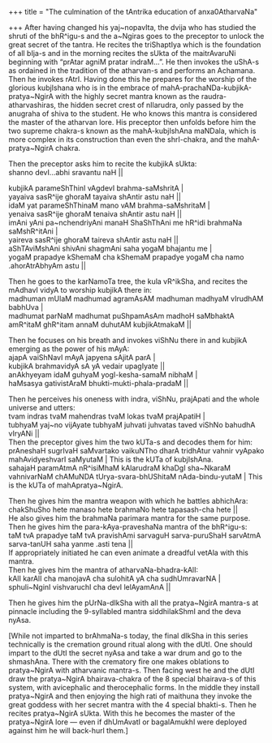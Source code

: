 +++
title = "The culmination of the tAntrika education of anxa0AtharvaNa"

+++
After having changed his yaj\~nopavIta, the dvija who has studied the
shruti of the bhR^igu-s and the a\~Ngiras goes to the preceptor to
unlock the great secret of the tantra. He recites the triShaptIya which
is the foundation of all bIja-s and in the morning recites the sUkta of
the maitrAvaruNi beginning with “prAtar agniM pratar indraM…”. He then
invokes the uShA-s as ordained in the tradition of the atharvan-s and
performs an Achamana. Then he invokes rAtrI. Having done this he
prepares for the worship of the glorious kubjIshana who is in the
embrace of mahA-prachaNDa-kubjikA-pratya\~NgirA with the highly secret
mantra known as the raudra-atharvashiras, the hidden secret crest of
nIlarudra, only passed by the anugraha of shiva to the student. He who
knows this mantra is considered the master of the atharvan lore. His
preceptor then unfolds before him the two supreme chakra-s known as the
mahA-kubjIshAna maNDala, which is more complex in its construction than
even the shrI-chakra, and the mahA-pratya\~NgirA chakra.

Then the preceptor asks him to recite the kubjikA sUkta:  
shanno devI…abhi sravantu naH ||

kubjikA parameShThinI vAgdevI brahma-saMshritA |  
yayaiva sasR^ije ghoraM tayaiva shAntir astu naH ||  
idaM yat parameShThinaM mano vAM brahma-saMshritaM |  
yenaiva sasR^ije ghoraM tenaiva shAntir astu naH ||  
imAni yAni pa\~nchendriyAni manaH ShaShThAni me hR^idi brahmaNa
saMshR^itAni |  
yaireva sasR^ije ghoraM taireva shAntir astu naH ||  
aShTAviMshAni shivAni shagmAni saha yogaM bhajantu me |  
yogaM prapadye kShemaM cha kShemaM prapadye yogaM cha namo
.ahorAtrAbhyAm astu ||

Then he goes to the karNamoTa tree, the kula vR^ikSha, and recites the
mAdhavI vidyA to worship kubjikA there in:  
madhuman mUlaM madhumad agramAsAM madhuman madhyaM vIrudhAM babhUva |  
madhumat parNaM madhumat puShpamAsAm madhoH saMbhaktA amR^itaM ghR^itam
annaM duhutAM kubjikAtmakaM ||

Then he focuses on his breath and invokes viShNu there in and kubjikA
emerging as the power of his mAyA:  
ajapA vaiShNavI mAyA japyena sAjitA parA |  
kubjikA brahmavidyA sA yA vedair upagIyate ||  
anAkhyeyam idaM guhyaM yogI-kesha-samaM nibhaM |  
haMsasya gativistAraM bhukti-mukti-phala-pradaM ||

Then he perceives his oneness with indra, viShNu, prajApati and the
whole universe and utters:  
tvam indras tvaM mahendras tvaM lokas tvaM prajApatiH |  
tubhyaM yaj\~no vijAyate tubhyaM juhvati juhvatas taved viShNo bahudhA
vIryANi ||  
Then the preceptor gives him the two kUTa-s and decodes them for him:  
prAneshaH sugrIvaH saMvartako vaikuNTho dharA tridhAtur vahnir vyApako
mahAvidyeshvarI saMyutaM | This is the kUTa of kubjIshAna.  
sahajaH paramAtmA nR^isiMhaM kAlarudraM khaDgI sha\~NkaraM vahnivarNaM
chAMuNDA tUrya-svara-bhUShitaM nAda-bindu-yutaM | This is the kUTa of
mahApratya\~NgirA.

Then he gives him the mantra weapon with which he battles abhichAra:  
chakShuSho hete manaso hete brahmaNo hete tapasash-cha hete ||  
He also gives him the brahmaNa parimara mantra for the same purpose.  
Then he gives him the para-kAya-praveshaNa mantra of the bhR^igu-s:  
taM tvA prapadye taM tvA pravishAmi sarvaguH sarva-puruShaH sarvAtmA
sarva-tanUH saha yanme .asti tena ||  
If appropriately initiated he can even animate a dreadful vetAla with
this mantra.  
Then he gives him the mantra of atharvaNa-bhadra-kAlI:  
kAlI karAlI cha manojavA cha sulohitA yA cha sudhUmravarNA |  
sphuli\~NginI vishvaruchI cha devI lelAyamAnA ||

Then he gives him the pUrNa-dIkSha with all the pratya\~NgirA mantra-s
at pinnacle including the 9-syllabled mantra siddhilakShmI and the deva
nyAsa.

\[While not imparted to brAhmaNa-s today, the final dIkSha in this
series technically is the cremation ground ritual along with the dUtI.
One should impart to the dUtI the secret nyAsa and take a war drum and
go to the shmashAna. There with the crematory fire one makes oblations
to pratya\~NgirA with atharvanic mantra-s. Then facing west he and the
dUtI draw the pratya\~NgirA bhairava-chakra of the 8 special bhairava-s
of this system, with avicephalic and therocephalic forms. In the middle
they install pratya\~NgirA and then enjoying the high rati of maithuna
they invoke the great goddess with her secret mantra with the 4 special
bhakti-s. Then he recites pratya\~NgirA sUkta. With this he becomes the
master of the pratya\~NgirA lore — even if dhUmAvatI or bagalAmukhI were
deployed against him he will back-hurl them.\]

